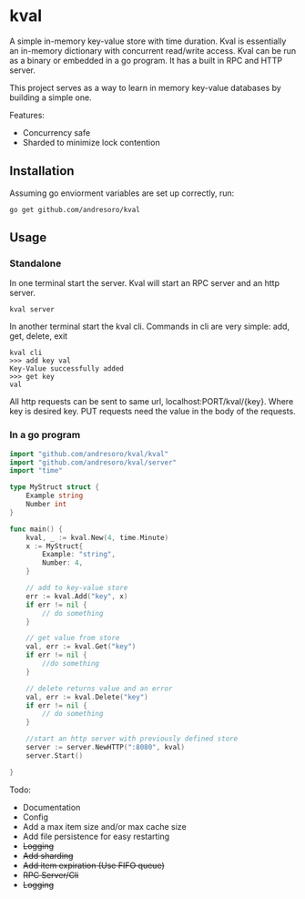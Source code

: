 # kval
A simple in-memory key-value store with time duration. Kval is essentially an in-memory dictionary with concurrent read/write access. Kval can be run as a binary or embedded in a go program. It has a built in RPC and HTTP server.

This project serves as a way to learn in memory key-value databases by building a simple one. 

Features:
* Concurrency safe
* Sharded to minimize lock contention


## Installation
Assuming go enviorment variables are set up correctly, run:

```
go get github.com/andresoro/kval
```

## Usage

### Standalone

In one terminal start the server. Kval will start an RPC server and an http server.
```
kval server
```
In another terminal start the kval cli. Commands in cli are very simple: add, get, delete, exit

```
kval cli
>>> add key val
Key-Value successfully added
>>> get key
val
```

All http requests can be sent to same url, localhost:PORT/kval/{key}. Where key is desired key. PUT requests need the value in the body of the requests. 

### In a go program

``` go
import "github.com/andresoro/kval/kval"
import "github.com/andresoro/kval/server"
import "time"

type MyStruct struct {
    Example string
    Number int
}

func main() {
    kval, _ := kval.New(4, time.Minute)
    x := MyStruct{
        Example: "string",
        Number: 4,
    }

    // add to key-value store
    err := kval.Add("key", x)
    if err != nil {
        // do something
    }

    // get value from store
    val, err := kval.Get("key")
    if err != nil {
        //do something
    }

    // delete returns value and an error
    val, err := kval.Delete("key")
    if err != nil {
        // do something
    }

    //start an http server with previously defined store
    server := server.NewHTTP(":8080", kval)
    server.Start()

}

```





Todo:

* Documentation
* Config
* Add a max item size and/or max cache size
* Add file persistence for easy restarting
* ~~Logging~~
* ~~Add sharding~~
* ~~Add item expiration (Use FIFO queue)~~
* ~~RPC Server/Cli~~
* ~~Logging~~



